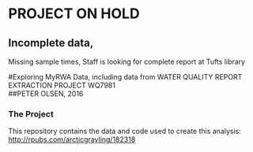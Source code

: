 # PROJECT ON HOLD
## Incomplete data, 
Missing sample times, Staff is looking for complete report at Tufts library

#Exploring MyRWA Data, including data from WATER QUALITY REPORT EXTRACTION PROJECT WQ7981  
##PETER OLSEN, 2016


### The Project
This repository contains the data and code used to create this analysis:
http://rpubs.com/arcticgrayling/182318


